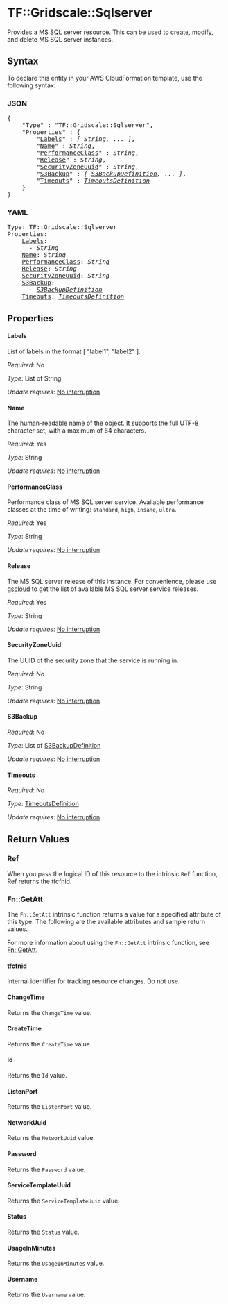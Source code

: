 # TF::Gridscale::Sqlserver

Provides a MS SQL server resource. This can be used to create, modify, and delete MS SQL server instances.

## Syntax

To declare this entity in your AWS CloudFormation template, use the following syntax:

### JSON

<pre>
{
    "Type" : "TF::Gridscale::Sqlserver",
    "Properties" : {
        "<a href="#labels" title="Labels">Labels</a>" : <i>[ String, ... ]</i>,
        "<a href="#name" title="Name">Name</a>" : <i>String</i>,
        "<a href="#performanceclass" title="PerformanceClass">PerformanceClass</a>" : <i>String</i>,
        "<a href="#release" title="Release">Release</a>" : <i>String</i>,
        "<a href="#securityzoneuuid" title="SecurityZoneUuid">SecurityZoneUuid</a>" : <i>String</i>,
        "<a href="#s3backup" title="S3Backup">S3Backup</a>" : <i>[ <a href="s3backupdefinition.md">S3BackupDefinition</a>, ... ]</i>,
        "<a href="#timeouts" title="Timeouts">Timeouts</a>" : <i><a href="timeoutsdefinition.md">TimeoutsDefinition</a></i>
    }
}
</pre>

### YAML

<pre>
Type: TF::Gridscale::Sqlserver
Properties:
    <a href="#labels" title="Labels">Labels</a>: <i>
      - String</i>
    <a href="#name" title="Name">Name</a>: <i>String</i>
    <a href="#performanceclass" title="PerformanceClass">PerformanceClass</a>: <i>String</i>
    <a href="#release" title="Release">Release</a>: <i>String</i>
    <a href="#securityzoneuuid" title="SecurityZoneUuid">SecurityZoneUuid</a>: <i>String</i>
    <a href="#s3backup" title="S3Backup">S3Backup</a>: <i>
      - <a href="s3backupdefinition.md">S3BackupDefinition</a></i>
    <a href="#timeouts" title="Timeouts">Timeouts</a>: <i><a href="timeoutsdefinition.md">TimeoutsDefinition</a></i>
</pre>

## Properties

#### Labels

List of labels in the format [ "label1", "label2" ].

_Required_: No

_Type_: List of String

_Update requires_: [No interruption](https://docs.aws.amazon.com/AWSCloudFormation/latest/UserGuide/using-cfn-updating-stacks-update-behaviors.html#update-no-interrupt)

#### Name

The human-readable name of the object. It supports the full UTF-8 character set, with a maximum of 64 characters.

_Required_: Yes

_Type_: String

_Update requires_: [No interruption](https://docs.aws.amazon.com/AWSCloudFormation/latest/UserGuide/using-cfn-updating-stacks-update-behaviors.html#update-no-interrupt)

#### PerformanceClass

Performance class of MS SQL server service. Available performance classes at the time of writing: `standard`, `high`, `insane`, `ultra`.

_Required_: Yes

_Type_: String

_Update requires_: [No interruption](https://docs.aws.amazon.com/AWSCloudFormation/latest/UserGuide/using-cfn-updating-stacks-update-behaviors.html#update-no-interrupt)

#### Release

The MS SQL server release of this instance. For convenience, please use [gscloud](https://github.com/gridscale/gscloud) to get the list of available MS SQL server service releases.

_Required_: Yes

_Type_: String

_Update requires_: [No interruption](https://docs.aws.amazon.com/AWSCloudFormation/latest/UserGuide/using-cfn-updating-stacks-update-behaviors.html#update-no-interrupt)

#### SecurityZoneUuid

The UUID of the security zone that the service is running in.

_Required_: No

_Type_: String

_Update requires_: [No interruption](https://docs.aws.amazon.com/AWSCloudFormation/latest/UserGuide/using-cfn-updating-stacks-update-behaviors.html#update-no-interrupt)

#### S3Backup

_Required_: No

_Type_: List of <a href="s3backupdefinition.md">S3BackupDefinition</a>

_Update requires_: [No interruption](https://docs.aws.amazon.com/AWSCloudFormation/latest/UserGuide/using-cfn-updating-stacks-update-behaviors.html#update-no-interrupt)

#### Timeouts

_Required_: No

_Type_: <a href="timeoutsdefinition.md">TimeoutsDefinition</a>

_Update requires_: [No interruption](https://docs.aws.amazon.com/AWSCloudFormation/latest/UserGuide/using-cfn-updating-stacks-update-behaviors.html#update-no-interrupt)

## Return Values

### Ref

When you pass the logical ID of this resource to the intrinsic `Ref` function, Ref returns the tfcfnid.

### Fn::GetAtt

The `Fn::GetAtt` intrinsic function returns a value for a specified attribute of this type. The following are the available attributes and sample return values.

For more information about using the `Fn::GetAtt` intrinsic function, see [Fn::GetAtt](https://docs.aws.amazon.com/AWSCloudFormation/latest/UserGuide/intrinsic-function-reference-getatt.html).

#### tfcfnid

Internal identifier for tracking resource changes. Do not use.

#### ChangeTime

Returns the <code>ChangeTime</code> value.

#### CreateTime

Returns the <code>CreateTime</code> value.

#### Id

Returns the <code>Id</code> value.

#### ListenPort

Returns the <code>ListenPort</code> value.

#### NetworkUuid

Returns the <code>NetworkUuid</code> value.

#### Password

Returns the <code>Password</code> value.

#### ServiceTemplateUuid

Returns the <code>ServiceTemplateUuid</code> value.

#### Status

Returns the <code>Status</code> value.

#### UsageInMinutes

Returns the <code>UsageInMinutes</code> value.

#### Username

Returns the <code>Username</code> value.

